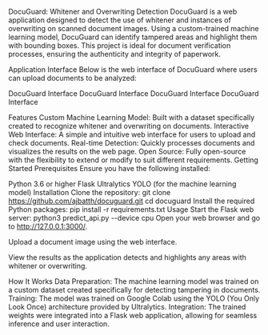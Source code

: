 DocuGuard: Whitener and Overwriting Detection
DocuGuard is a web application designed to detect the use of whitener and instances of overwriting on scanned document images. Using a custom-trained machine learning model, DocuGuard can identify tampered areas and highlight them with bounding boxes. This project is ideal for document verification processes, ensuring the authenticity and integrity of paperwork.

Application Interface
Below is the web interface of DocuGuard where users can upload documents to be analyzed:

DocuGuard Interface DocuGuard Interface DocuGuard Interface DocuGuard Interface

Features
Custom Machine Learning Model: Built with a dataset specifically created to recognize whitener and overwriting on documents.
Interactive Web Interface: A simple and intuitive web interface for users to upload and check documents.
Real-time Detection: Quickly processes documents and visualizes the results on the web page.
Open Source: Fully open-source with the flexibility to extend or modify to suit different requirements.
Getting Started
Prerequisites
Ensure you have the following installed:

Python 3.6 or higher
Flask
Ultralytics YOLO (for the machine learning model)
Installation
Clone the repository:
git clone https://github.com/ajbatth/docuguard.git
cd docuguard
Install the required Python packages:
pip install -r requirements.txt
Usage
Start the Flask web server:
python3 predict_api.py --device cpu
Open your web browser and go to http://127.0.0.1:3000/.

Upload a document image using the web interface.

View the results as the application detects and highlights any areas with whitener or overwriting.

How It Works
Data Preparation: The machine learning model was trained on a custom dataset created specifically for detecting tampering in documents.
Training: The model was trained on Google Colab using the YOLO (You Only Look Once) architecture provided by Ultralytics.
Integration: The trained weights were integrated into a Flask web application, allowing for seamless inference and user interaction.
